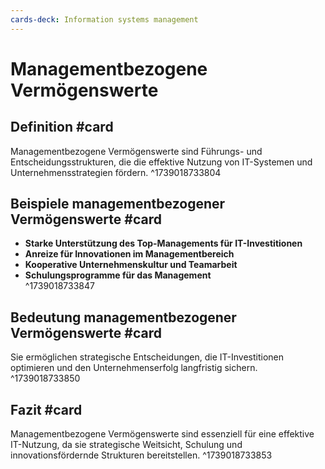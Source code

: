 ```yaml
---
cards-deck: Information systems management
---
```


# Managementbezogene Vermögenswerte

## Definition  #card
Managementbezogene Vermögenswerte sind Führungs- und Entscheidungsstrukturen, die die effektive Nutzung von IT-Systemen und Unternehmensstrategien fördern.
^1739018733804

## Beispiele managementbezogener Vermögenswerte #card
- **Starke Unterstützung des Top-Managements für IT-Investitionen**  
- **Anreize für Innovationen im Managementbereich**  
- **Kooperative Unternehmenskultur und Teamarbeit**  
- **Schulungsprogramme für das Management**  
^1739018733847

## Bedeutung managementbezogener Vermögenswerte #card
Sie ermöglichen strategische Entscheidungen, die IT-Investitionen optimieren und den Unternehmenserfolg langfristig sichern.
^1739018733850

## Fazit #card
Managementbezogene Vermögenswerte sind essenziell für eine effektive IT-Nutzung, da sie strategische Weitsicht, Schulung und innovationsfördernde Strukturen bereitstellen.
^1739018733853
